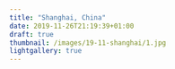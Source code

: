 ```yaml
---
title: "Shanghai, China"
date: 2019-11-26T21:19:39+01:00
draft: true
thumbnail: /images/19-11-shanghai/1.jpg
lightgallery: true
---
```


